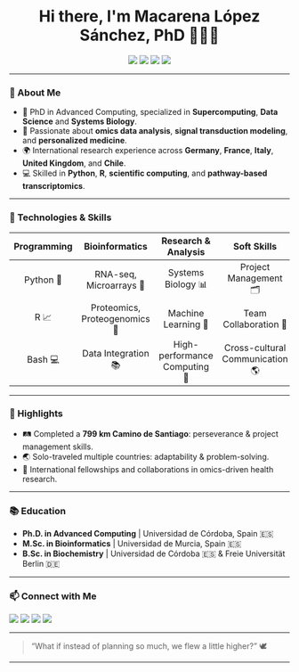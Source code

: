<h1 align="center">Hi there, I'm Macarena López Sánchez, PhD 👩‍🔬✨</h1>

<p align="center">
  <img src="https://img.shields.io/badge/Bioinformatics-Expert-green?style=flat-square">
  <img src="https://img.shields.io/badge/Data%20Science-Healthcare%20Focus-blue?style=flat-square">
  <img src="https://img.shields.io/badge/Supercomputing-Research-orange?style=flat-square">
  <img src="https://img.shields.io/badge/Systems%20Biology-Modeling-lightgrey?style=flat-square">
</p>

---

### 🚀 About Me
- 🔬 PhD in Advanced Computing, specialized in **Supercomputing**, **Data Science** and **Systems Biology**.
- 🧬 Passionate about **omics data analysis**, **signal transduction modeling**, and **personalized medicine**.
- 🌍 International research experience across **Germany**, **France**, **Italy**, **United Kingdom**, and **Chile**.
- 💻 Skilled in **Python**, **R**, **scientific computing**, and **pathway-based transcriptomics**.

---

### 🧰 Technologies & Skills
| Programming | Bioinformatics | Research & Analysis | Soft Skills |
| :---------: | :------------: | :-----------------: | :---------: |
| Python 🐍 | RNA-seq, Microarrays 🧬 | Systems Biology 📊 | Project Management 🗂️ |
| R 📈 | Proteomics, Proteogenomics 🧪 | Machine Learning 🤖 | Team Collaboration 🤝 |
| Bash 💻 | Data Integration 📚 | High-performance Computing 🚀 | Cross-cultural Communication 🌎 |

---

### 🌟 Highlights
- 🛤️ Completed a **799 km Camino de Santiago**: perseverance & project management skills.
- 🌏 Solo-traveled multiple countries: adaptability & problem-solving.
- 🤝 International fellowships and collaborations in omics-driven health research.

---

### 📚 Education
- **Ph.D. in Advanced Computing** | Universidad de Córdoba, Spain 🇪🇸
- **M.Sc. in Bioinformatics** | Universidad de Murcia, Spain 🇪🇸
- **B.Sc. in Biochemistry** | Universidad de Córdoba 🇪🇸 & Freie Universität Berlin 🇩🇪

---

### 📫 Connect with Me
<p>
  <a href="mailto:macarenals92@hotmail.com"><img src="https://img.shields.io/badge/Email-Contact-red?style=for-the-badge"></a>
  <a href="https://linkedin.com/in/mlsanchez22"><img src="https://img.shields.io/badge/LinkedIn-mlsanchez22-blue?style=for-the-badge&logo=linkedin"></a>
  <a href="https://github.com/mlsanchez22"><img src="https://img.shields.io/badge/GitHub-mlsanchez22-black?style=for-the-badge&logo=github"></a>
  <a href="https://orcid.org/0000-0002-6193-9498"><img src="https://img.shields.io/badge/ORCID-0000--0002--6193--9498-brightgreen?style=for-the-badge&logo=orcid"></a>
</p>

---

> “What if instead of planning so much, we flew a little higher?” 🕊️

---

